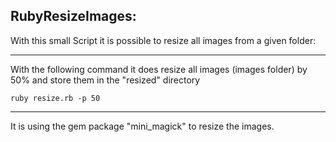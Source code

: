 RubyResizeImages:
-----------------

With this small Script it is possible to resize all images from a given folder:

-----------------

With the following command it does resize all images (images folder) by 50% and store them in the "resized" directory

	ruby resize.rb -p 50	
-----------------

It is using the gem package "mini_magick" to resize the images.